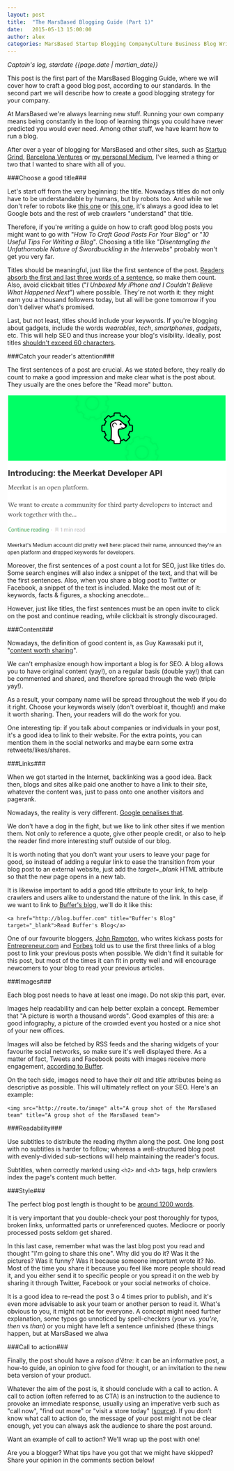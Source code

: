 ```yaml
---
layout: post
title:  "The MarsBased Blogging Guide (Part 1)"
date:   2015-05-13 15:00:00
author: alex
categories: MarsBased Startup Blogging CompanyCulture Business Blog Writing SocialMedia
---
```


*Captain's log, stardate {{page.date | martian_date}}*

This post is the first part of the MarsBased Blogging Guide, where we will cover how to craft a good blog post, according to our standards. In the second part we will describe how to create a good blogging strategy for your company.

<!--more-->

At MarsBased we're always learning new stuff. Running your own company means being constantly in the loop of learning things you could have never predicted you would ever need. Among other stuff, we have learnt how to run a blog.

After over a year of blogging for MarsBased and other sites, such as <a href="http://www.startupgrind.com/barcelona" title="Startup Grind Barcelona" target="_blank">Startup Grind</a>, <a href="http://barcelonaventures.com/blog/" title="Barcelona Ventures blog" target="_blank">Barcelona Ventures</a> or <a href="https://medium.com/@lexrodba" title="@Lexrodba Medium" target="_blank">my personal Medium</a>, I've learned a thing or two that I wanted to share with all of you.

###Choose a good title###

Let's start off from the very beginning: the title. Nowadays titles do not only have to be understandable by humans, but by robots too. And while we don't refer to robots like <a href="http://static.guim.co.uk/sys-images/Guardian/Pix/pictures/2014/2/21/1392977241047/Robot-from-The-Terminator-010.jpg" title="Robot" target="_blank">this one</a> or <a href="http://img4.wikia.nocookie.net/__cb20141005032524/deadliestfiction/images/e/eb/Optimus_Prime_Generation_1.jpg" title="Robot" target="_blank">this one</a>, it's always a good idea to let Google bots and the rest of web crawlers "understand" that title.

Therefore, if you're writing a guide on how to craft good blog posts you might want to go with "<i>How To Craft Good Posts For Your Blog</i>" or "<i>10 Useful Tips For Writing a Blog</i>". Choosing a title like "<i>Disentangling the Unfathomable Nature of Swordbuckling in the Interwebs</i>" probably won't get you very far.

Titles should be meaningful, just like the first sentence of the post. <a href="https://blog.bufferapp.com/headline-formulas?utm_content=buffer144c3&utm_medium=social&utm_source=twitter.com&utm_campaign=buffer" title="Buffer blog" target="_blank">Readers absorb the first and last three words of a sentence</a>, so make them count. Also, avoid clickbait titles ("<i>I Unboxed My iPhone and I Couldn't Believe What Happened Next</i>") where possible. They're not worth it: they might earn you a thousand followers today, but all will be gone tomorrow if you don't deliver what's promised.

Last, but not least, titles should include your keywords. If you're blogging about gadgets, include the words <i>wearables</i>, <i>tech</i>, <i>smartphones</i>, <i>gadgets</i>, etc. This will help SEO and thus increase your blog's visibility. Ideally, post titles <a href="http://www.orbitmedia.com/blog/ideal-blog-post-length/" title="Marketing tips" target="_blank">shouldn't exceed 60 characters</a>.

###Catch your reader's attention###

The first sentences of a post are crucial. As we stated before, they really do count to make a good impression and make clear what is the post about. They usually are the ones before the "Read more" button.

<img src="/images/blog/post19a.png" alt="Read more text" title="Read more text" class="img-center img-rounded img-responsive" />
<p class="text-center img-footer"><small>Meerkat's Medium account did pretty well here: placed their name, announced they're an open platform and dropped keywords for developers.</small></p>

Moreover, the first sentences of a post count a lot for SEO, just like titles do. Some search engines will also index a snippet of the text, and that will be the first sentences. Also, when you share a blog post to Twitter or Facebook, a snippet of the text is included. Make the most out of it: keywords, facts & figures, a shocking anecdote...

However, just like titles, the first sentences must be an open invite to click on the post and continue reading, while clickbait is strongly discouraged.

###Content###

Nowadays, the definition of good content is, as Guy Kawasaki put it, "<a href="http://startupgrind.com/guy-kawasaki-2015/" title="Startup Grind hosts Guy Kawasaki" target="_blank">content worth sharing</a>".

We can't emphasize enough how important a blog is for SEO. A blog allows you to have original content (yay!), on a regular basis (double yay!) that can be commented and shared, and therefore spread through the web (triple yay!).

As a result, your company name will be spread throughout the web if you do it right. Choose your keywords wisely (don't overbloat it, though!) and make it worth sharing. Then, your readers will do the work for you.

One interesting tip: if you talk about companies or individuals in your post, it's a good idea to link to their website. For the extra points, you can mention them in the social networks and maybe earn some extra retweets/likes/shares.

###Links###

When we got started in the Internet, backlinking was a good idea. Back then, blogs and sites alike paid one another to have a link to their site, whatever the content was, just to pass onto one another visitors and pagerank.

Nowadays, the reality is very different. <a href="http://white.net/blog/high-risk-seo-33-ways-to-get-penalised-by-google/" title="Google Penalises Backlinks" target="_blank">Google penalises that</a>.

We don't have a dog in the fight, but we like to link other sites if we mention them. Not only to reference a quote, give other people credit, or also to help the reader find more interesting stuff outside of our blog.

It is worth noting that you don't want your users to leave your page for good, so instead of adding a regular link to ease the transition from your blog post to an external website, just add the <i>target=_blank</i> HTML attribute so that the new page opens in a new tab.

It is likewise important to add a good title attribute to your link, to help crawlers and users alike to understand the nature of the link. In this case, if we want to link to <a href="http://blog.buffer.com" title="Buffer's Blog" target="_blank">Buffer's blog</a>, we'll do it like this:

<pre><code>&lt;a href="http://blog.buffer.com" title="Buffer's Blog" target="_blank"&gt;Read Buffer's Blog&lt;/a&gt;
</code></pre>

One of our favourite bloggers, <a href="http://www.johnrampton.com/" title="John Rampton website" target="_blank">John Rampton</a>, who writes kickass posts for <a href="http://www.entrepreneur.com" title="Entrepreneur-com" target="_blank">Entrepreneur.com</a> and <a href="http://forbes.com" title="Forbes" target="_blank">Forbes</a> told us to use the first three links of a blog post to link your previous posts when possible. We didn't find it suitable for this post, but most of the times it can fit in pretty well and will encourage newcomers to your blog to read your previous articles.

###Images###

Each blog post needs to have at least one image. Do not skip this part, ever.

Images help readability and can help better explain a concept. Remember that "A picture is worth a thousand words". Good examples of this are: a good infography, a picture of the crowded event you hosted or a nice shot of your new offices.

Images will also be fetched by RSS feeds and the sharing widgets of your favourite social networks, so make sure it's well displayed there. As a matter of fact, Tweets and Facebook posts with images receive more engagement, <a href="https://blog.bufferapp.com/twitter-images" title="Buffer's Blog" target="_blank">according to Buffer</a>.

On the tech side, images need to have their <i>alt</i> and <i>title</i> attributes being as descriptive as possible. This will ultimately reflect on your SEO. Here's an example:

<pre><code>&lt;img src="http://route.to/image" alt="A group shot of the MarsBased team" title="A group shot of the MarsBased team"&gt;</code></pre>

###Readability###

Use subtitles to distribute the reading rhythm along the post. One long post with no subtitles is harder to follow; whereas a well-structured blog post with evenly-divided sub-sections will help maintaining the reader's focus.

Subtitles, when correctly marked using <code>&lt;h2&gt;</code> and <code>&lt;h3&gt;</code> tags, help crawlers index the page's content much better.

###Style###

The perfect blog post length is thought to be <a href="http://www.bitrebels.com/social/makes-perfect-blog-post-infographic/" title="Infographic about blogging" target="_blank">around 1200 words</a>.

It is very important that you double-check your post thoroughly for typos, broken links, unformatted parts or unreferenced quotes. Mediocre or poorly processed posts seldom get shared.

In this last case, remember what was the last blog post you read and thought "I'm going to share this one". Why did you do it? Was it the pictures? Was it funny? Was it because someone important wrote it? No. Most of the time you share it because you feel like more people should read it, and you either send it to specific people or you spread it on the web by sharing it through Twitter, Facebook or your social networks of choice.

It is a good idea to re-read the post 3 o 4 times prior to publish, and it's even more advisable to ask your team or another person to read it. What's obvious to you, it might not be for everyone. A concept might need further explanation, some typos go unnoticed by spell-checkers (<i>your</i> vs. <i>you're</i>, <i>then</i> vs <i>than</i>) or you might have left a sentence unfinished (these things happen, but at MarsBased we alwa

###Call to action###

Finally, the post should have a <i>raison d'être</i>: it can be an informative post, a how-to guide, an opinion to give food for thought, or an invitation to the new beta version of your product.

Whatever the aim of the post is, it should conclude with a call to action. A call to action (often referred to as CTA) is an instruction to the audience to provoke an immediate response, usually using an imperative verb such as "call now", "find out more" or "visit a store today" (<a href="http://homebusiness.about.com/od/homebusinessglossar1/g/Call-To-Action-Definition.htm" title="Definition of call to action" target="_blank">source</a>). If you don't know what call to action do, the message of your post might not be clear enough, yet you can always ask the audience to share the post around.

Want an example of call to action? We'll wrap up the post with one!

Are you a blogger? What tips have you got that we might have skipped? Share your opinion in the comments section below!